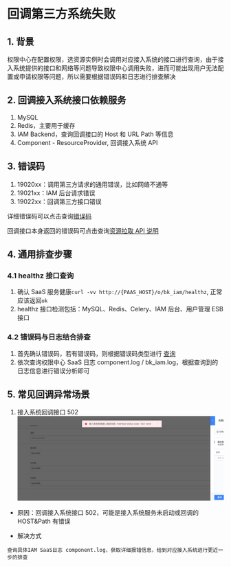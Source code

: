# 回调第三方系统失败

## 1. 背景
权限中心在配置权限，选资源实例时会调用对应接入系统的接口进行查询，由于接入系统提供的接口和网络等问题导致权限中心调用失败，进而可能出现用户无法配置或申请权限等问题，所以需要根据错误码和日志进行排查解决

## 2. 回调接入系统接口依赖服务
1. MySQL
2. Redis，主要用于缓存
3. IAM Backend，查询回调接口的 Host 和 URL Path 等信息
4. Component - ResourceProvider, 回调接入系统 API

## 3. 错误码
1. 19020xx：调用第三方请求的通用错误，比如网络不通等
2. 19021xx：IAM 后台请求错误
3. 19022xx：回调第三方接口错误

详细错误码可以点击查询[错误码](../ErrorCode.md)

回调接口本身返回的错误码可点击查询[资源拉取 API 说明](../../../Reference/API/03-Callback/01-API.md)

## 4. 通用排查步骤
### 4.1 healthz 接口查询

1. 确认 SaaS 服务健康`curl -vv http://{PAAS_HOST}/o/bk_iam/healthz`, 正常应该返回`ok`
2. healthz 接口检测包括：MySQL、Redis、Celery、IAM 后台、用户管理 ESB 接口

### 4.2 错误码与日志结合排查

1. 首先确认错误码，若有错误码，则根据错误码类型进行 [查询](../ErrorCode.md)
2. 依次查询权限中心 SaaS 日志 component.log / bk_iam.log，根据查询到的日志信息进行错误分析即可

## 5. 常见回调异常场景
1. 接入系统回调接口 502
![-w2021](../../../assets/HowTo/FAQ/Debug/Callback_01.jpg)

* 原因：回调接入系统接口 502，可能是接入系统服务未启动或回调的 HOST&Path 有错误

* 解决方式
```text
查询具体IAM SaaS日志 component.log，获取详细报错信息，给到对应接入系统进行更近一步的排查
```


